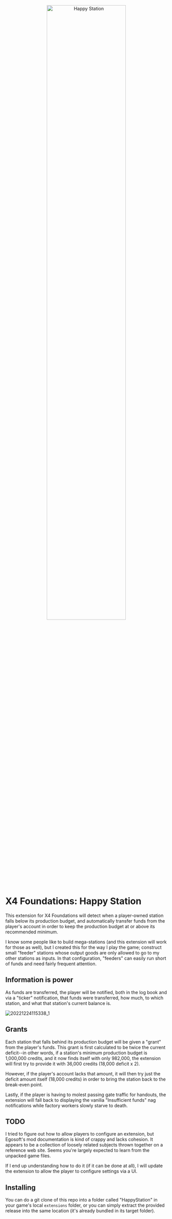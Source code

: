 <p align="center">
  <img width="70%" alt="Happy Station" src="https://user-images.githubusercontent.com/4536448/209449386-b2f83e8b-0001-45ac-b1be-aec7ee83cb32.jpg">
</p>

# X4 Foundations: Happy Station
This extension for X4 Foundations will detect when a player-owned station falls below its production budget, and automatically transfer funds from the player's account in order to keep the production budget at or above its recommended minimum.

I know some people like to build mega-stations (and this extension will work for those as well), but I created this for the way I play the game; construct small "feeder" stations whose output goods are only allowed to go to my other stations as inputs.  In that configuration, "feeders" can easily run short of funds and need fairly frequent attention.

## Information is power
As funds are transferred, the player will be notified, both in the log book and via a "ticker" notification, that funds were transferred, how much, to which station, and what that station's current balance is.

![20221224115338_1](https://user-images.githubusercontent.com/4536448/209448816-b7f3bc54-96ab-4f27-bfb3-7eccf85e03fe.png)

## Grants
Each station that falls behind its production budget will be given a "grant" from the player's funds.  This grant is first calculated to be twice the current deficit--in other words, if a station's minimum production budget is 1,000,000 credits, and it now finds itself with only 982,000, the extension will first try to provide it with 36,000 credits (18,000 deficit x 2).

However, if the player's account lacks that amount, it will then try just the deficit amount itself (18,000 credits) in order to bring the station back to the break-even point.

Lastly, if the player is having to molest passing gate traffic for handouts, the extension will fall back to displaying the vanilia "Insufficient funds" nag notifications while factory workers slowly starve to death.

## TODO
I tried to figure out how to allow players to configure an extension, but Egosoft's mod documentation is kind of crappy and lacks cohesion.  It appears to be a collection of loosely related subjects thrown together on a reference web site.  Seems you're largely expected to learn from the unpacked game files.

If I end up understanding how to do it (if it can be done at all), I will update the extension to allow the player to configure settings via a UI.

## Installing
You can do a git clone of this repo into a folder called "HappyStation" in your game's local `extensions` folder, or you can simply extract the provided release into the same location (it's already bundled in its target folder).
